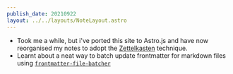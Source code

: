 ```yaml
---
publish_date: 20210922
layout: ../../layouts/NoteLayout.astro
---
```


- Took me a while, but i've ported this site to Astro.js and have now reorganised my notes to adopt the [Zettelkasten](literature-notes/Zettelkasten.md) technique.
- Learnt about a neat way to batch update frontmatter for markdown files using [`frontmatter-file-batcher`](https://github.com/hilja/file-batcher)
